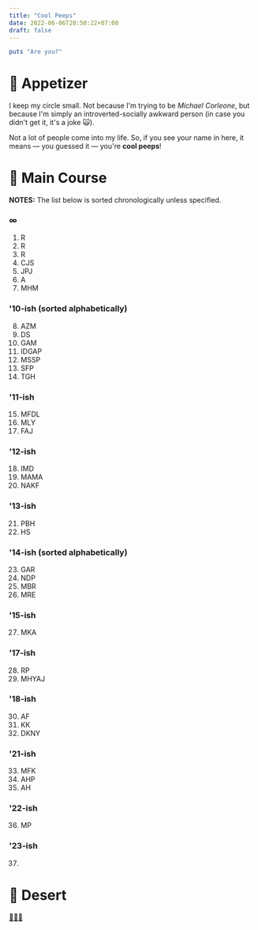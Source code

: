 ```yaml
---
title: "Cool Peeps"
date: 2022-06-06T20:50:22+07:00
draft: false
---
```


```ruby
puts "Are you?"
```

# 🥑 Appetizer

I keep my circle small. Not because I'm trying to be _Michael Corleone_, but because I'm simply an introverted-socially awkward person (in case you didn't get it, it's a joke 🙀).

Not a lot of people come into my life. So, if you see your name in here, it means — you guessed it — you're **cool peeps**!

# 🥩 Main Course

**NOTES:** The list below is sorted chronologically unless specified.

### ∞

1. R
2. R
3. R
4. CJS
5. JPJ
6. A
7. MHM

### '10-ish (sorted alphabetically)

8. AZM
9. DS
10. GAM
11. IDGAP
12. MSSP
13. SFP
14. TGH

### '11-ish

15. MFDL
16. MLY
17. FAJ

### '12-ish

18. IMD
19. MAMA
20. NAKF

### '13-ish

21. PBH
22. HS

### '14-ish (sorted alphabetically)

23. GAR
24. NDP
25. MBR
26. MRE

### '15-ish

27. MKA

### '17-ish

28. RP
29. MHYAJ

### '18-ish

30. AF
31. KK
32. DKNY

### '21-ish

33. MFK
34. AHP
35. AH

### '22-ish

36. MP

### '23-ish

37.

# 🍰 Desert

[🖖🖖🖖](https://pbs.twimg.com/media/Cq_Ddp_XEAAy0Gq.jpg)
